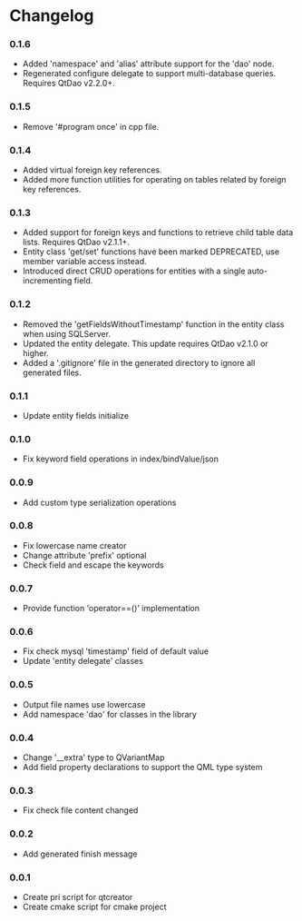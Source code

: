 # Changelog

### 0.1.6
- Added 'namespace' and 'alias' attribute support for the 'dao' node.
- Regenerated configure delegate to support multi-database queries. Requires QtDao v2.2.0+.

### 0.1.5
- Remove '#program once' in cpp file.

### 0.1.4
- Added virtual foreign key references.
- Added more function utilities for operating on tables related by foreign key references.

### 0.1.3
- Added support for foreign keys and functions to retrieve child table data lists. Requires QtDao v2.1.1+.
- Entity class 'get/set' functions have been marked DEPRECATED, use member variable access instead.
- Introduced direct CRUD operations for entities with a single auto-incrementing field.

### 0.1.2
- Removed the 'getFieldsWithoutTimestamp' function in the entity class when using SQLServer.
- Updated the entity delegate. This update requires QtDao v2.1.0 or higher.
- Added a '.gitignore' file in the generated directory to ignore all generated files.

### 0.1.1
- Update entity fields initialize

### 0.1.0
- Fix keyword field operations in index/bindValue/json

### 0.0.9
- Add custom type serialization operations

### 0.0.8
- Fix lowercase name creator
- Change attribute 'prefix' optional
- Check field and escape the keywords

### 0.0.7
- Provide function 'operator==()' implementation

### 0.0.6
- Fix check mysql 'timestamp' field of default value
- Update 'entity delegate' classes

### 0.0.5
- Output file names use lowercase
- Add namespace 'dao' for classes in the library

### 0.0.4
- Change '__extra' type to QVariantMap
- Add field property declarations to support the QML type system

### 0.0.3
- Fix check file content changed

### 0.0.2
- Add generated finish message

### 0.0.1
- Create pri script for qtcreator
- Create cmake script for cmake project
